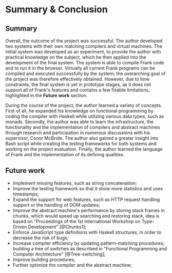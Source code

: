 # Summary & Conclusion

## Summary

Overall, the outcome of the project was successful. The author developed two systems with their
own matching compilers and virtual machines. The initial system was developed as an experiment,
to provide the author with practical knowledge on the subject, which he then applied into the
development of the final system. The system is able to compile Frank code and to run it in the
browser. Virtually all current Frank programs can be compiled and executed successfully by the
system; the overarching goal of the project was therefore effectively obtained. However,
due to time constraints, the final system is yet in prototype stages, as it does not support
all of Frank's features and contains a few fixable limitations, highlighted in the **Future work**
section.

During the course of the project, the author learned a variety of concepts. First of all,
he expanded his knowledge on functional programming by coding the compiler with Haskell
while utilizing various data types, such as monads. Secondly, the author was able to learn
the infrastructure, the functionality and the implementation of compilers and abstract machines
through research and participation in numerous discussions with his supervisor, Conor McBride.
The author also gained a greater insight into Bash script while creating the testing frameworks
for both systems and working on the project evaluation. Finally, the author learned the language
of Frank and the implementation of its defining qualities. 
 


## Future work

* Implement missing features, such as string concatenation;
* Improve the testing framework so that it show more statistics and uses timestamps;
* Expand the support for web features, such as HTTP request handling support or the handling
  of DOM updates;
* Improve the abstract machine's performance by storing stack frames in chunks, which would
  speed up searching and restoring stack, idea is based on "Proceedings of the 1st International
  Workshop on Type-Driven Development" [@Chunks1];
* Enforce JavaScript type definitions with Haskell structures, in order to decrease the risk of bugs;
* Increase compiler efficiency by updating pattern-matching procedures; building a tree of switches
  as described in "Functional Programming and Computer Architecture" [@Tree-switching];
* Improve building procedures;
* Further optimize the compiler and the abstract machine;



